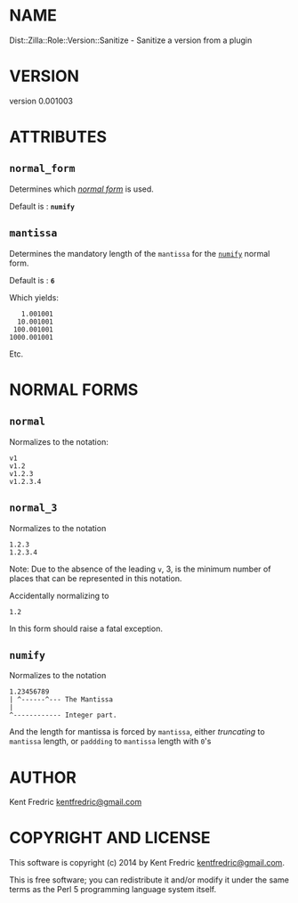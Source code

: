 # NAME

Dist::Zilla::Role::Version::Sanitize - Sanitize a version from a plugin

# VERSION

version 0.001003

# ATTRIBUTES

## `normal_form`

Determines which [_normal form_](#normal-forms) is used.

Default is : **`numify`**

## `mantissa`

Determines the mandatory length of the `mantissa` for the [`numify`](#numify) normal form.

Default is : **`6`**

Which yields:

       1.001001
      10.001001
     100.001001
    1000.001001

Etc.

# NORMAL FORMS

## `normal`

Normalizes to the notation:

    v1
    v1.2
    v1.2.3
    v1.2.3.4

## `normal_3`

Normalizes to the notation

    1.2.3
    1.2.3.4

Note: Due to the absence of the leading `v`, 3, is the minimum number of places that can be represented in this notation.

Accidentally normalizing to

    1.2

In this form should raise a fatal exception.

## `numify`

Normalizes to the notation

    1.23456789
    | ^------^--- The Mantissa
    |
    ^------------ Integer part.

And the length for mantissa is forced by `mantissa`, either _truncating_ to `mantissa` length, or `paddding` to `mantissa` length with `0`'s

# AUTHOR

Kent Fredric <kentfredric@gmail.com>

# COPYRIGHT AND LICENSE

This software is copyright (c) 2014 by Kent Fredric <kentfredric@gmail.com>.

This is free software; you can redistribute it and/or modify it under
the same terms as the Perl 5 programming language system itself.
